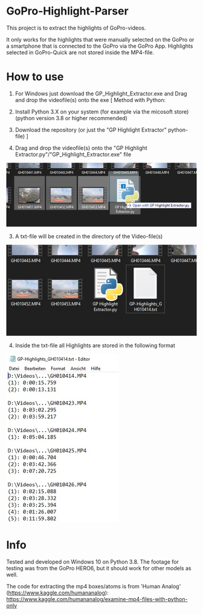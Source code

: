 # GoPro-Highlight-Parser
This project is to extract the highlights of GoPro-videos.

It only works for the highlights that were manually selected on the GoPro or a smartphone that is connected to the GoPro via the GoPro App.
Highlights selected in GoPro-Quick are not stored inside the MP4-file.


# How to use
1. For Windows just download the GP_Highlight_Extractor.exe and Drag and drop the videofile(s) onto the exe
[
Method with Python:
1. Install Python 3.X on your system (for example via the micosoft store) (python version 3.8 or higher recommended)
2. Download the repository (or just the "GP Highlight Extractor" python-file)
]

2. Drag and drop the videofile(s) onto the "GP Highlight Extractor.py"/"GP_Highlight_Extractor.exe" file

![drag and drop](/images/drag_and_drop_onto_file.jpg)

3. A txt-file will be created in the directory of the Video-file(s)

![created txt-file](/images/created_txt.jpg)

4. Inside the txt-file all Highlights are stored in the following format

![Formatting of the txt](/images/inside_txt.jpg)

# Info
Tested and developed on Windows 10 on Python 3.8.
The footage for testing was from the GoPro HERO6, but it should work for other models as well.

The code for extracting the mp4 boxes/atoms is from 'Human Analog' (https://www.kaggle.com/humananalog):
https://www.kaggle.com/humananalog/examine-mp4-files-with-python-only
